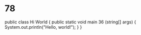 # 78
public class Hi World {
    public static void main 36 (string[] args) {
        System.out.println("Hello, world!");
    }
}

